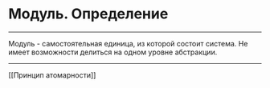 # Модуль. Определение

---

Модуль - самостоятельная единица, из которой состоит система. Не имеет возможности делиться на одном уровне абстракции.

---

[[Принцип атомарности]]